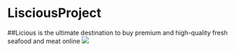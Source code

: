 # LisciousProject
##Licious is the ultimate destination to buy premium and high-quality fresh seafood and meat online
<img src="https://d2407na1z3fc0t.cloudfront.net/Slider/banner_62e142fd9e708" />
